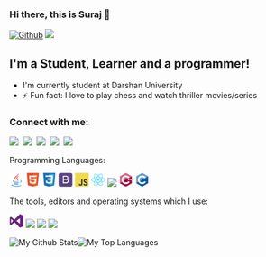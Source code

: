 ### Hi there, this is Suraj 👋


[![Github](https://img.shields.io/github/followers/surajkushvaha?label=Follow&style=social)](https://github.com/surajkushvaha)
![](https://visitor-badge.laobi.icu/badge?page_id=surajkushvaha.surajkushvaha)


## I'm a Student, Learner and a programmer! ##

- I'm currently student at Darshan University
- ⚡ Fun fact: I love to play chess and watch thriller movies/series

### Connect with me:

[<code><img height="25" src="https://image.flaticon.com/icons/png/512/1384/1384062.png"></code>](https://in.linkedin.com/in/surajkushvaha)&nbsp;
[<code><img height="25" src="https://img-premium.flaticon.com/png/512/1312/1312139.png?token=exp=1623264484~hmac=aba2977368b487908d4f816a16ee2de2"></code>](https://www.facebook.com/surajkushvaha)&nbsp;
[<code><img height="25" src="https://image.flaticon.com/icons/png/512/2111/2111463.png"></code>](https://www.instagram.com/suraj_kushvaha)&nbsp;
[<code><img height="25" src="https://image.flaticon.com/icons/png/512/2111/2111628.png"></code>](https://stackoverflow.com/users/15856297/suraj-kushvaha)&nbsp;
[<code><img height="25" src="https://image.flaticon.com/icons/png/512/733/733579.png"></code>](https://www.twitter.com/surajkushvaha0)&nbsp;





Programming Languages:

<code><img height="25" src="https://raw.githubusercontent.com/devicons/devicon/master/icons/java/java-original.svg"></code>
<code><img height="25" src="https://raw.githubusercontent.com/devicons/devicon/master/icons/html5/html5-original.svg"></code>
<code><img height="25" src="https://raw.githubusercontent.com/devicons/devicon/master/icons/css3/css3-original.svg"></code>
<code><img height="25" src="https://raw.githubusercontent.com/devicons/devicon/master/icons/bootstrap/bootstrap-plain.svg"></code>
<code><img height="25" src="https://raw.githubusercontent.com/devicons/devicon/master/icons/javascript/javascript-original.svg"></code>
<code><img height="25" src="https://raw.githubusercontent.com/devicons/devicon/master/icons/react/react-original.svg"></code>
<code><img height="25" src="https://upload.wikimedia.org/wikipedia/commons/thumb/c/cf/Angular_full_color_logo.svg/250px-Angular_full_color_logo.svg.png"></code>
<code><img height="25" src="https://raw.githubusercontent.com/devicons/devicon/master/icons/cplusplus/cplusplus-original.svg"></code>
<code><img height="25" src="https://raw.githubusercontent.com/devicons/devicon/master/icons/c/c-original.svg"></code>





The tools, editors and operating systems which I use:

<code><img height="25" src="https://raw.githubusercontent.com/devicons/devicon/master/icons/visualstudio/visualstudio-plain.svg"></code>
<code><img height="25" src="https://icons.iconarchive.com/icons/papirus-team/papirus-apps/256/distributor-logo-linux-mint-icon.png"></code>
<code><img height="25" src="https://findicons.com/files/icons/2796/metro_uinvert_dock/128/eclipse.png"></code>
<code><img height="25" src="https://icons.iconarchive.com/icons/papirus-team/papirus-apps/256/intellij-icon.png"></code>






<img align="left" alt="My Github Stats" src="https://github-readme-stats.vercel.app/api?username=surajkushvaha&theme=midnight-purple&show_icons=true&count_private=true “Andres’ GutHub Stats" />

<img align="left" alt="My Top Languages" src="https://github-readme-stats.vercel.app/api/top-langs/?username=surajkushvaha&show_icons=true&hide_border=true&theme=midnight-purple&langs_count=10&count_private=true" />

